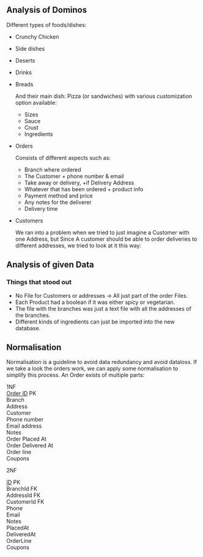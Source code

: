 ## Analysis of Dominos

Different types of foods/dishes:

- Crunchy Chicken
- Side dishes
- Deserts
- Drinks
- Breads

  And their main dish: Pizza (or sandwiches) with various customization option available:
    - Sizes
    - Sauce
    - Crust
    - Ingredients


- Orders

  Consists of different aspects such as:
    - Branch where ordered
    - The Customer + phone number & email
    - Take away or delivery, +if Delivery Address
    - Whatever that has been ordered + product info
    - Payment method and price
    - Any notes for the deliverer
    - Delivery time


- Customers

  We ran into a problem when we tried to just imagine a Customer with one Address, but Since A customer should be able
  to order deliveries to different addresses, we tried to look at it this way:


## Analysis of given Data

### Things that stood out

* No File for Customers or addresses -> All just part of the order Files.
* Each Product had a boolean if it was either spicy or vegetarian.
* The file with the branches was just a text file with all the addresses of the branches.
* Different kinds of ingredients can just be imported into the new database.


## Normalisation

Normalisation is a guideline to avoid data redundancy and avoid dataloss. If we take a look the orders work, we can
apply some normalisation to simplify this process. An Order exists of multiple parts:

1NF  
<ins>Order ID</ins> PK  
Branch  
Address  
Customer  
Phone number  
Email address  
Notes  
Order Placed At  
Order Delivered At  
Order line    
Coupons

2NF

<ins>ID</ins> PK  
BranchId FK  
AddressId FK  
CustomerId FK  
Phone  
Email   
Notes  
PlacedAt  
DeliveredAt  
OrderLine    
Coupons

